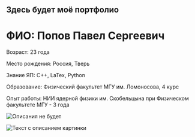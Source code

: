 ## Здесь будет моё портфолио

# ФИО: Попов Павел Сергеевич

Возраст: 23 года

Место рождения: Россия, Тверь

Знание ЯП:  C++, LaTex, Python

Образование: Физический факультет МГУ им. Ломоносова, 4 курс

Опыт работы: НИИ ядерной физики им. Скобельцына при 
Физическом факультете МГУ - 3 года

![Описания не будет](https://vk.com/pozivnoy_sarmat?z=photo258435281_457247074%2Falbum258435281_0%2Frev)




<image src="/desctop/my_image.jpg" alt="Текст с описанием картинки">